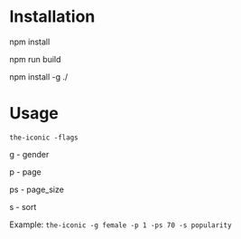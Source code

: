# Installation
npm install

npm run build

npm install -g ./


# Usage
`the-iconic -flags`

g - gender

p - page

ps - page_size

s - sort


Example:
`the-iconic -g female -p 1 -ps 70 -s popularity`


